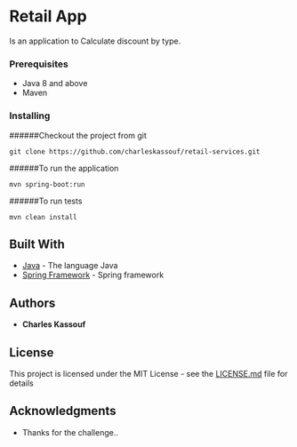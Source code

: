 # Retail App

Is an application to Calculate discount by type.

### Prerequisites

- Java 8 and above
- Maven

### Installing

######Checkout the project from git

```
git clone https://github.com/charleskassouf/retail-services.git
```

######To run the application
```
mvn spring-boot:run
```

######To run tests

```
mvn clean install
```

## Built With

* [Java](https://spring.io/) - The language Java
* [Spring Framework](https://spring.io/) - Spring framework

## Authors

* **Charles Kassouf**

## License

This project is licensed under the MIT License - see the [LICENSE.md](LICENSE.md) file for details

## Acknowledgments

* Thanks for the challenge..



